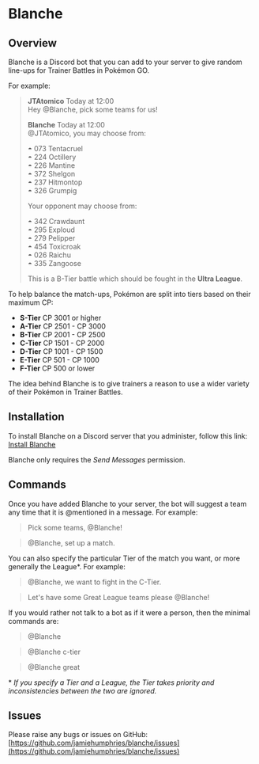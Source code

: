 # Blanche

## Overview

Blanche is a Discord bot that you can add to your server to give random line-ups for Trainer Battles in Pokémon GO.

For example:

> **JTAtomico** Today at 12:00 <br/>
> Hey @Blanche, pick some teams for us!
>
> **Blanche** Today at 12:00 <br/>
> @JTAtomico, you may choose from:
>
> ◓ 073 Tentacruel<br/>
> ◓ 224 Octillery<br/>
> ◓ 226 Mantine<br/>
> ◓ 372 Shelgon<br/>
> ◓ 237 Hitmontop<br/>
> ◓ 326 Grumpig<br/>
>
> Your opponent may choose from:
>
> ◓ 342 Crawdaunt<br/>
> ◓ 295 Exploud<br/>
> ◓ 279 Pelipper<br/>
> ◓ 454 Toxicroak<br/>
> ◓ 026 Raichu<br/>
> ◓ 335 Zangoose<br/>
>
> This is a B-Tier battle which should be fought in the **Ultra League**.

To help balance the match-ups, Pokémon are split into tiers based on their maximum CP:

* **S-Tier** CP 3001 or higher
* **A-Tier** CP 2501 - CP 3000
* **B-Tier** CP 2001 - CP 2500
* **C-Tier** CP 1501 - CP 2000
* **D-Tier** CP 1001 - CP 1500
* **E-Tier** CP 501 - CP 1000
* **F-Tier** CP 500 or lower

The idea behind Blanche is to give trainers a reason to use a wider variety of their Pokémon in Trainer Battles.

## Installation

To install Blanche on a Discord server that you administer, follow this link: [Install Blanche](https://discordapp.com/oauth2/authorize?client_id=532196601075335168&scope=bot&permissions=2048)

Blanche only requires the _Send Messages_ permission.

## Commands

Once you have added Blanche to your server, the bot will suggest a team any time that it is @mentioned in a message. For example:

> Pick some teams, @Blanche!

> @Blanche, set up a match.

You can also specify the particular Tier of the match you want, or more generally the League*. For example:

> @Blanche, we want to fight in the C-Tier.

> Let's have some Great League teams please @Blanche!

If you would rather not talk to a bot as if it were a person, then the minimal commands are:

> @Blanche

> @Blanche c-tier

> @Blanche great

\* _If you specify a Tier and a League, the Tier takes priority and inconsistencies between the two are ignored._

## Issues

Please raise any bugs or issues on GitHub: [https://github.com/jamiehumphries/blanche/issues](https://github.com/jamiehumphries/blanche/issues)
